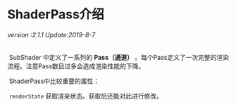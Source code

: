 # ShaderPass介绍

###### *version :2.1.1   Update:2019-8-7*

​		SubShader 中定义了一系列的 **Pass（通道）** 。每个Pass定义了一次完整的渲染流程。注意Pass数目过多会造成渲染性能的下降。

​		ShaderPass中比较重要的属性：

​		`renderState` 获取渲染状态。获取后还能对此进行修改。
